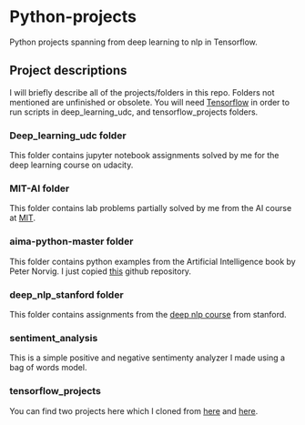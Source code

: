 # Python-projects

Python projects spanning from deep learning to nlp in Tensorflow.

## Project descriptions

I will briefly describe all of the projects/folders in this repo. Folders not mentioned are unfinished or obsolete. You will need [Tensorflow](https://www.tensorflow.org/) in order to run scripts in deep_learning_udc, and tensorflow_projects folders.

### Deep_learning_udc folder

This folder contains jupyter notebook assignments solved by me for the deep learning course on udacity.

### MIT-AI folder

This folder contains lab problems partially solved by me from the AI course at [MIT](https://ocw.mit.edu/courses/electrical-engineering-and-computer-science/6-034-artificial-intelligence-fall-2010/assignments/).

### aima-python-master folder

This folder contains python examples from the Artificial Intelligence book by Peter Norvig. I just copied [this](https://github.com/aimacode/aima-python) github repository.

### deep_nlp_stanford folder

This folder contains assignments from the [deep nlp course](http://cs224d.stanford.edu/syllabus.html) from stanford.

### sentiment_analysis

This is a simple positive and negative sentimenty analyzer I made using a bag of words model.

### tensorflow_projects

You can find two projects here which I cloned from [here](https://github.com/martin-gorner/tensorflow-mnist-tutorial) and [here](https://github.com/martin-gorner/tensorflow-rnn-shakespeare).
